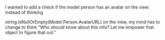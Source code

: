 I wanted to add a check if the model person has an avatar on the view. instead of thinking 

string.IsNullOrEmpty(Model.Person.AvatarURL) on the view, my mind has to change to think "Who should know about this info? Let me empower that object to figure that out."
